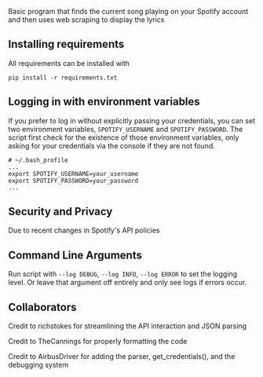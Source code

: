 Basic program that finds the current song playing on your Spotify account and then uses web scraping to display the lyrics

Installing requirements
----------------------
All requirements can be installed with
```
pip install -r requirements.txt
```

Logging in with environment variables
-------------------------------------

If you prefer to log in without explicitly passing your credentials, you can set
two environment variables, `SPOTIFY_USERNAME` and `SPOTIFY_PASSWORD`. The script
first check for the existence of those environment variables, only asking for your
credentials via the console if they are not found.

```
# ~/.bash_profile
...
export SPOTIFY_USERNAME=your_username
export SPOTIFY_PASSWORD=your_password
...
```

Security and Privacy
--------------------

Due to recent changes in Spotify's API policies 

Command Line Arguments
----------------------

Run script with `--log DEBUG`, `--log INFO`, `--log ERROR` to set the logging level. 
Or leave that argument off entirely and only see logs if errors occur. 

Collaborators
-------------
Credit to richstokes for streamlining the API interaction and JSON parsing

Credit to TheCannings for properly formatting the code

Credit to AirbusDriver for adding the parser, get_credentials(), and the debugging system
